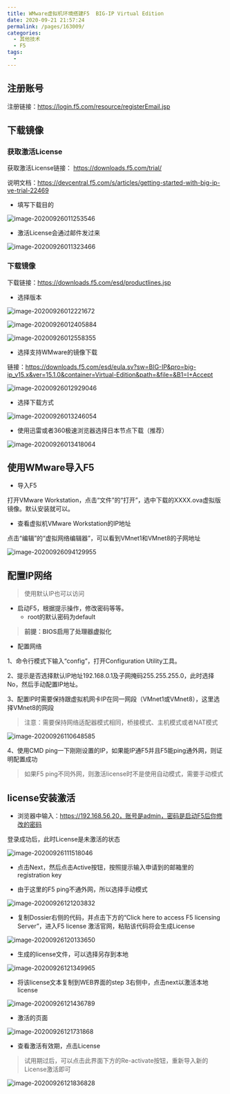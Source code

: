 ```yaml
---
title: WMware虚拟机环境搭建F5  BIG-IP Virtual Edition
date: 2020-09-21 21:57:24
permalink: /pages/163009/
categories:
  - 其他技术
  - F5
tags:
  - 
---
```


## 注册账号

注册链接：https://login.f5.com/resource/registerEmail.jsp

## 下载镜像

### 获取激活License

获取激活License链接： https://downloads.f5.com/trial/

说明文档：https://devcentral.f5.com/s/articles/getting-started-with-big-ip-ve-trial-22469

- 填写下载目的

![image-20200926011253546](/img/f5/搭建WMwareF5.assets/image-20200926011253546.png)

- 激活License会通过邮件发过来

![image-20200926011323466](/img/f5/搭建WMwareF5.assets/image-20200926011323466.png)

### 下载镜像

下载链接：https://downloads.f5.com/esd/productlines.jsp

- 选择版本

![image-20200926012221672](/img/f5/搭建WMwareF5.assets/image-20200926012221672.png)

![image-20200926012405884](/img/f5/搭建WMwareF5.assets/image-20200926012405884.png)

![image-20200926012558355](/img/f5/搭建WMwareF5.assets/image-20200926012558355.png)

- 选择支持WMware的镜像下载

链接：https://downloads.f5.com/esd/eula.sv?sw=BIG-IP&pro=big-ip_v15.x&ver=15.1.0&container=Virtual-Edition&path=&file=&B1=I+Accept

![image-20200926012929046](/img/f5/搭建WMwareF5.assets/image-20200926012929046.png)

- 选择下载方式

![image-20200926013246054](/img/f5/搭建WMwareF5.assets/image-20200926013246054.png)

- 使用迅雷或者360极速浏览器选择日本节点下载（推荐）

![image-20200926013418064](/img/f5/搭建WMwareF5.assets/image-20200926013418064.png)

## 使用WMware导入F5

- 导入F5

打开VMware Workstation，点击“文件”的“打开”，选中下载的XXXX.ova虚拟版镜像。默认安装就可以。

- 查看虚拟机VMware Workstation的IP地址

点击“编辑”的“虚拟网络编辑器”，可以看到VMnet1和VMnet8的子网地址

![image-20200926094129955](/img/f5/搭建WMwareF5.assets/image-20200926094129955.png)

## 配置IP网络

> 使用默认IP也可以访问

- 启动F5，根据提示操作，修改密码等等。
  - root的默认密码为default

> **前提：BIOS启用了处理器虚拟化**

- 配置网络

1、命令行模式下输入“config”，打开Configuration Utility工具。 

2、提示是否选择默认IP地址192.168.0.1及子网掩码255.255.255.0，此时选择No，然后手动配置IP地址。 

3、配置IP时需要保持跟虚拟机网卡IP在同一网段（VMnet1或VMnet8），这里选择VMnet8的网段

> 注意：需要保持网络适配器模式相同，桥接模式、主机模式或者NAT模式

![image-20200926110648585](/img/f5/搭建WMwareF5.assets/image-20200926110648585.png)



4、使用CMD  ping一下刚刚设置的IP，如果能IP通F5并且F5能ping通外网，则证明配置成功

> 如果F5 ping不同外网，则激活license时不是使用自动模式，需要手动模式

## license安装激活

- 浏览器中输入：https://192.168.56.20，账号是admin，密码是启动F5后你修改的密码

登录成功后，此时License是未激活的状态

![image-20200926111518046](/img/f5/搭建WMwareF5.assets/image-20200926111518046.png)

- 点击Next，然后点击Active按钮，按照提示输入申请到的邮箱里的registration key

- 由于这里的F5 ping不通外网，所以选择手动模式

![image-20200926121203832](/img/f5/搭建WMwareF5.assets/image-20200926121203832.png)

- 复制Dossier右侧的代码，并点击下方的“Click here to access F5 licensing Server”，进入F5 license 激活官网，粘贴该代码将会生成License

![image-20200926120133650](/img/f5/搭建WMwareF5.assets/image-20200926120133650.png)

- 生成的license文件，可以选择另存到本地

![image-20200926121349965](/img/f5/搭建WMwareF5.assets/image-20200926121349965.png)

- 将该license文本复制到WEB界面的step 3右侧中，点击next以激活本地license

![image-20200926121436789](/img/f5/搭建WMwareF5.assets/image-20200926121436789.png)

- 激活的页面

![image-20200926121731868](/img/f5/搭建WMwareF5.assets/image-20200926121731868.png)

- 查看激活有效期，点击License

> 试用期过后，可以点击此界面下方的Re-activate按钮，重新导入新的License激活即可

![image-20200926121836828](/img/f5/搭建WMwareF5.assets/image-20200926121836828.png)